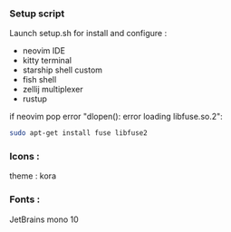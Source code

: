 ### Setup script

Launch setup.sh for install and configure :
- neovim IDE
- kitty terminal
- starship shell custom
- fish shell
- zellij multiplexer
- rustup

if neovim pop error "dlopen(): error loading libfuse.so.2":
```bash
sudo apt-get install fuse libfuse2
```

### Icons :
theme : kora

### Fonts :
JetBrains mono 10


